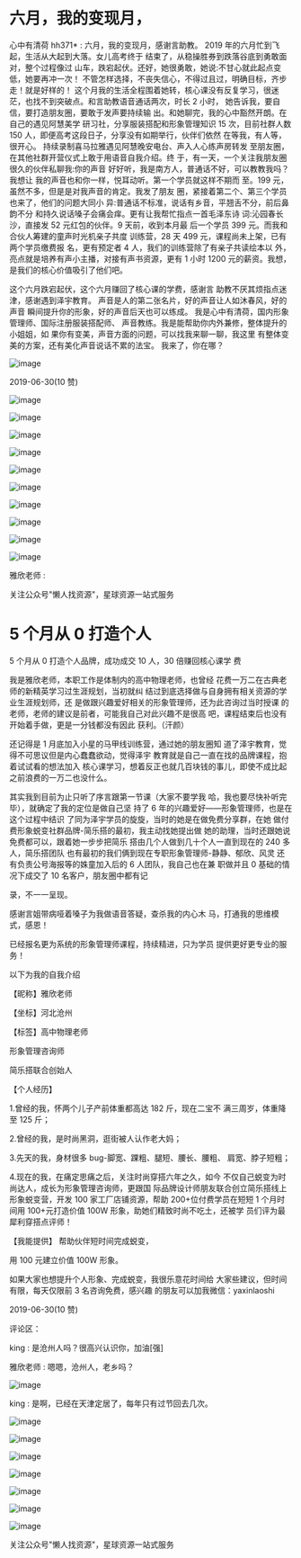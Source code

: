 # 六月，我的变现月，

心中有清荷 hh371* : 六月，我的变现月，感谢言助教。 2019 年的六月忙到飞起，生活从大起到大落。女儿高考终于 结束了，从稳操胜券到跌落谷底到勇敢面对，整个过程像过 山车，跌宕起伏。还好，她很勇敢，她说:不甘心就此起点变 低，她要再冲一次！ 不管怎样选择，不丧失信心，不得过且过，明确目标，齐步 走！就是好样的！ 这个月我的生活全程围着她转，核心课没有反复学习，很迷 茫，也找不到突破点。和言助教语音通话两次，时长 2 小时， 她告诉我，要自信，要打造朋友圈，要敢于发声要持续输 出。和她聊完，我的心中豁然开朗。在自己的遇见阿慧美学 研习社，分享服装搭配和形象管理知识 15 次，目前社群人数 150 人，即便高考这段日子，分享没有如期举行，伙伴们依然 在等我，有人等，很开心。 持续录制喜马拉雅遇见阿慧晚安电台、声入人心练声房转发 至朋友圈，在其他社群开营仪式上敢于用语音自我介绍。终 于，有一天，一个关注我朋友圈很久的伙伴私聊我:你的声音 好好听，我是南方人，普通话不好，可以教教我吗？我想让 我的声音也和你一样，悦耳动听。第一个学员就这样不期而 至。199 元，虽然不多，但是是对我声音的肯定。我发了朋友 圈，紧接着第二个、第三个学员也来了，他们的问题大同小 异:普通话不标准，说话有乡音，平翘舌不分，前后鼻韵不分 和持久说话嗓子会痛会痒。更有让我帮忙指点一首毛泽东诗 词:沁园春长沙，直接发 52 元红包的伙伴。9 天前，收到本月最 后一个学员 399 元。而我和合伙人筹建的童声时光机亲子共度 训练营，28 天 499 元，课程尚未上架，已有两个学员缴费报 名，更有预定者 4 人，我们的训练营除了有亲子共读绘本以 外，亮点就是培养有声小主播，对接有声书资源，更有 1 小时 1200 元的薪资。我想，是我们的核心价值吸引了他们吧。

这个六月跌宕起伏，这个六月赚回了核心课的学费，感谢言 助教不厌其烦指点迷津，感谢遇到泽宇教育。 声音是人的第二张名片，好的声音让人如沐春风，好的声音 瞬间提升你的形象，好的声音后天也可以练成。 我是心中有清荷，国内形象管理师、国际注册服装搭配师、 声音教练。我是能帮助你内外兼修，整体提升的小姐姐，如 果你有变美，声音方面的问题，可以找我来聊一聊，我这里 有整体变美的方案，还有美化声音说话不累的法宝。 我来了，你在哪？

![image](img/Image_445.png)

2019-06-30(10 赞)

![image](img/Image_446.png)

![image](img/Image_447.png)

![image](img/Image_448.png)

![image](img/Image_449.png)

![image](img/Image_450.png)

![image](img/Image_451.png)

![image](img/Image_452.png)

![image](img/Image_453.png)

![image](img/Image_454.png)

![image](img/Image_455.png)

雅欣老师 :

关注公众号"懒人找资源"，星球资源一站式服务

# 5 个月从 0 打造个人

5 个月从 0 打造个人品牌，成功成交 10 人，30 倍赚回核心课学 费

我是雅欣老师，本职工作是体制内的高中物理老师，也曾经 花费一万二在古典老师的新精英学习过生涯规划，当初就纠 结过到底选择做与自身拥有相关资源的学业生涯规划师，还 是做跟兴趣爱好相关的形象管理师，还为此咨询过当时授课 的老师，老师的建议是前者，可能我自己对此兴趣不是很高 吧，课程结束后也没有开始着手做，更是一分钱都没有因此 获利。（汗颜）

还记得是 1 月底加入小星的马甲线训练营，通过她的朋友圈知 道了泽宇教育，觉得不可思议但是内心蠢蠢欲动，觉得泽宇 教育就是自己一直在找的品牌课程，抱着试试看的想法加入 核心课学习，想着反正也就几百块钱的事儿，即使不成比起 之前浪费的一万二也没什么。

其实我到目前为止只听了序言跟第一节课（大家不要学我 哈，我也要尽快补听完毕），就确定了我的定位是做自己坚 持了 6 年的兴趣爱好——形象管理师，也是在这个过程中结识 了同为泽宇学员的旋旋，当时的她是在做免费分享群，在她 做付费形象蜕变社群品牌-简乐搭的最初，我主动找她提出做 她的助理，当时还跟她说免费都可以，跟着她一步步把简乐 搭由几个人做到几十个人一直到现在的 240 多人，简乐搭团队 也有最初的我们俩到现在专职形象管理师-静静、郁欣、风灵 还有负责公号海报等的姝童加入后的 6 人团队，我自己也在兼 职做并且 0 基础的情况下成交了 10 名客户，朋友圈中都有记

录，不一一呈现。

感谢言姐带病哑着嗓子为我做语音答疑，查杀我的内心木 马，打通我的思维模式，感恩！

已经报名更为系统的形象管理师课程，持续精进，只为学员 提供更好更专业的服务！

以下为我的自我介绍

【昵称】雅欣老师

【坐标】河北沧州

【标签】高中物理老师

形象管理咨询师

简乐搭联合创始人

【个人经历】

1.曾经的我，怀两个儿子产前体重都高达 182 斤，现在二宝不 满三周岁，体重降至 125 斤；

2.曾经的我，是时尚黑洞，逛街被人认作老大妈；

3.先天的我，身材很多 bug-脚宽、踝粗、腿短、腰长、腰粗、 肩宽、脖子短粗；

4.现在的我，在痛定思痛之后，关注时尚穿搭六年之久，如今 不仅自己蜕变为时尚达人，成长为形象管理咨询师，更跟国 际品牌设计师朋友联合创立简乐搭线上形象蜕变营，开发 100 家工厂店铺资源，帮助 200+位付费学员在短短 1 个月时间用 100+元打造价值 100W 形象，助她们精致时尚不吃土，还被学 员们评为最犀利穿搭点评师！

【我能提供】 帮助伙伴短时间完成蜕变，

用 100 元建立价值 100W 形象。

如果大家也想提升个人形象、完成蜕变，我很乐意花时间给 大家些建议，但时间有限，每天仅限前 3 名咨询免费，感兴趣 的朋友可以加我微信：yaxinlaoshi

2019-06-30(10 赞)

评论区：

king : 是沧州人吗？很高兴认识你，加油[强]

雅欣老师 : 嗯嗯，沧州人，老乡吗？

![image](img/Image_456.png)

king : 是啊，已经在天津定居了，每年只有过节回去几次。

![image](img/Image_457.png)

![image](img/Image_458.png)

![image](img/Image_459.png)

![image](img/Image_460.png)

![image](img/Image_461.png)

![image](img/Image_462.png)

![image](img/Image_463.png)

关注公众号"懒人找资源"，星球资源一站式服务